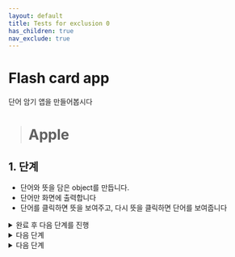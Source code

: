 ```yaml
---
layout: default
title: Tests for exclusion 0
has_children: true
nav_exclude: true
---
```


# Flash card app
단어 암기 앱을 만들어봅시다

> # Apple

## 1. 단계 
- 단어와 뜻을 담은 object를 만듭니다. 
- 단어만 화면에 출력합니다
- 단어를 클릭하면 뜻을 보여주고, 다시 뜻을 클릭하면 단어를 보여줍니다

<details>
<summary>완료 후 다음 단계를 진행</summary>
<div markdown="1">

## 2. 단계
- 단어와 뜻을 배열로 만듦니다.
- 아래에 버튼을 추가하고 누르면 다음 단어를 보여줍니다
- 단어의 끝까지 진행하면 처음으로 되돌아 갑니다.
</div>
</details>

<details>
<summary>다음 단계</summary>
<div markdown="1">

## 3. 단계
- 단어 object에 count 값을 추가합니다.
- 단어가 화면에 1번 보여지면 count 값을 1 증가 시킵니다.
</div>
</details>

<details>
<summary>다음 단계</summary>
<div markdown="1">

## 4. 단계
- 다음 버튼 대신 O, X 버튼을 추가 합니다
- O를 누르면 해당 단어의 count 값을 1 증가 시킵니다.
- X를 누르면 해당 단어의 count 값을 1 감소 시킵니다.
</div>
</details>

